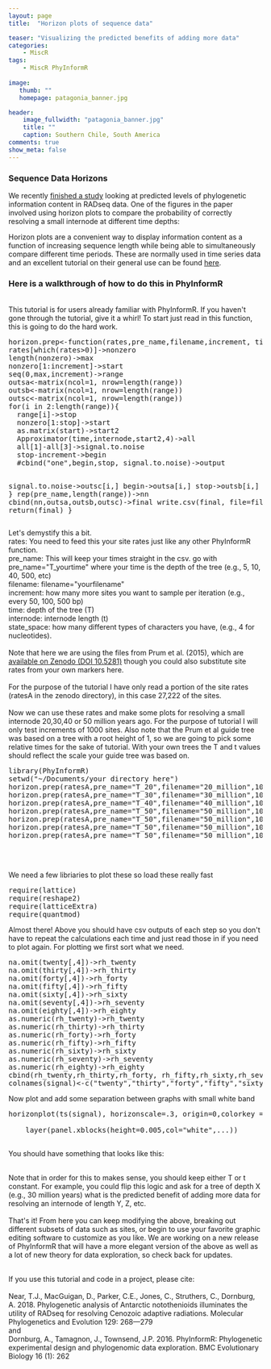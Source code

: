 ```yaml
---
layout: page
title:  "Horizon plots of sequence data"

teaser: "Visualizing the predicted benefits of adding more data"
categories:
    - MiscR
tags:
    - MiscR PhyInformR 
    
image:
   thumb: ""
   homepage: patagonia_banner.jpg

header:
    image_fullwidth: "patagonia_banner.jpg"
    title: ""
    caption: Southern Chile, South America
comments: true
show_meta: false    
---
```

<h3>Sequence Data Horizons</h3>

We recently <a href='https://www.sciencedirect.com/science/article/pii/S1055790318302306?via%3Dihub'> finished a study</a> looking at predicted levels of phylogenetic information content in RADseq data. One of the figures in the paper involved using horizon plots to compare the probability of correctly resolving a small internode at different time depths:
<img class="b30" src="https://carolinafishes.github.io/images/Near_et_al_horizon_plot.png" alt="">

Horizon plots are a convenient way to display information content as a function of increasing sequence length while being able to simultaneously compare different time periods. These are normally used in time series data and an excellent tutorial on their general use can be found <a href='https://www.r-bloggers.com/application-of-horizon-plots/'> here</a>.  

<h3> Here is a walkthrough of how to do this in PhyInformR </h3>

<br>
This tutorial is for users already familiar with PhyInformR. If you haven't gone through the tutorial, give it a whirl! To start just read in this function, this is going to do the hard work. 
<pre>
horizon.prep<-function(rates,pre_name,filename,increment, time, internode,state_space){
rates[which(rates>0)]->nonzero
length(nonzero)->max
nonzero[1:increment]->start
seq(0,max,increment)->range
outsa<-matrix(ncol=1, nrow=length(range))
outsb<-matrix(ncol=1, nrow=length(range))
outsc<-matrix(ncol=1, nrow=length(range))
for(i in 2:length(range)){
  range[i]->stop
  nonzero[1:stop]->start
  as.matrix(start)->start2
  Approximator(time,internode,start2,4)->all
  all[1]-all[3]->signal.to.noise
  stop-increment->begin
  #cbind("one",begin,stop, signal.to.noise)->output
  
  signal.to.noise->outsc[i,]
    begin->outsa[i,]
      stop->outsb[i,]
}
rep(pre_name,length(range))->nn
cbind(nn,outsa,outsb,outsc)->final
write.csv(final, file=filename)
return(final)
}
</pre>
Let's demystify this a bit. 
<br>
rates: You need to feed this your site rates just like any other PhyInformR function.
<br>
pre_name: This will keep your times straight in the csv. go with pre_name="T_yourtime" where your time is the depth of the tree (e.g., 5, 10, 40, 500, etc)
<br>
filename: filename="yourfilename"
<br>
increment: how many more sites you want to sample per iteration (e.g., every 50, 100, 500 bp)
<br>
time: depth of the tree (T)
<br>
internode: internode length (t)
<br>
state_space: how many different types of characters you have, (e.g., 4 for nucleotides).
<br>
<br>
Note that here we are using the files from Prum et al. (2015), which are <a href='https://zenodo.org/record/30269?ln=en#.VfJJ-GRViko'> available on Zenodo (DOI 10.5281)</a>
though you could also substitute site rates from your own markers here. 
<br>
<br>
For the purpose of the tutorial I have only read a portion of the site rates (ratesA in the zenodo directory), in this case 27,222 of the sites. 
<br>
<br>
Now we can use these rates and make some plots for resolving a small internode 20,30,40 or 50 million years ago. For the purpose of tutorial I will only test increments of 1000 sites. Also note that the Prum et al guide tree was based on a tree with a root height of 1, so we are going to pick some relative times for the sake of tutorial. With your own trees the T and t values should reflect the scale your guide tree was based on. 
<pre>
library(PhyInformR)
setwd("~/Documents/your directory here")
horizon.prep(ratesA,pre_name="T_20",filename="20_million",1000, .28, .03,4)->twenty
horizon.prep(ratesA,pre_name="T_30",filename="30_million",1000, .38, .03,4)->thirty
horizon.prep(ratesA,pre_name="T_40",filename="40_million",1000, .48, .03,4)->forty
horizon.prep(ratesA,pre_name="T_50",filename="50_million",1000, .58, .03,4)->fifty
horizon.prep(ratesA,pre_name="T_50",filename="50_million",1000, .68, .03,4)->sixty
horizon.prep(ratesA,pre_name="T_50",filename="50_million",1000, .78, .03,4)->seventy
horizon.prep(ratesA,pre_name="T_50",filename="50_million",1000, .88, .03,4)->eighty
</pre>
<br>

<br>We need a few libriaries to plot these so load these really fast
<pre>
require(lattice)
require(reshape2)
require(latticeExtra)
require(quantmod)
</pre>

Almost there! Above you should have csv outputs of each step so you don't have to repeat the calculations each time and just read those in if you need to plot again. For plotting we first sort what we need. 
<pre>
na.omit(twenty[,4])->rh_twenty
na.omit(thirty[,4])->rh_thirty
na.omit(forty[,4])->rh_forty
na.omit(fifty[,4])->rh_fifty
na.omit(sixty[,4])->rh_sixty
na.omit(seventy[,4])->rh_seventy
na.omit(eighty[,4])->rh_eighty
as.numeric(rh_twenty)->rh_twenty
as.numeric(rh_thirty)->rh_thirty
as.numeric(rh_forty)->rh_forty
as.numeric(rh_fifty)->rh_fifty
as.numeric(rh_sixty)->rh_sixty
as.numeric(rh_seventy)->rh_seventy
as.numeric(rh_eighty)->rh_eighty
cbind(rh_twenty,rh_thirty,rh_forty, rh_fifty,rh_sixty,rh_seventy,rh_eighty)->signal
colnames(signal)<-c("twenty","thirty","forty","fifty","sixty","seventy","eighty")
</pre>
Now plot and add some separation between graphs with small white band
<pre>
horizonplot(ts(signal), horizonscale=.3, origin=0,colorkey = TRUE, layout=c(1,10))+

    layer(panel.xblocks(height=0.005,col="white",...))

</pre>
You should have something that looks like this:
<img class="b30" src="https://carolinafishes.github.io/images/horizon_example.png" alt="">

<br>
Note that in order for this to makes sense, you should keep either T or t constant. For example, you could flip this logic and ask for a tree of depth X (e.g., 30 million years) what is the predicted benefit of adding more data for resolving an internode of length Y, Z, etc. 
<br>
<br>
That's it! From here you can keep modifying the above, breaking out different subsets of data such as sites, or begin to use your favorite graphic editing software to customize as you like. We are working on a new release of PhyInformR that will have a more elegant version of the above as well as a lot of new theory for data exploration, so check back for updates.

<br> If you use this tutorial and code in a project, please cite:
<br>
<br>
Near, T.J., MacGuigan, D., Parker, C.E., Jones, C., Struthers, C., Dornburg, A. 2018. Phylogenetic analysis of Antarctic notothenioids illuminates the utility of RADseq for resolving Cenozoic adaptive radiations. Molecular Phylogenetics and Evolution 129: 268—279
<br>
and
<br>
Dornburg, A., Tamagnon, J., Townsend, J.P. 2016. PhyInformR: Phylogenetic experimental design and phylogenomic data exploration. BMC Evolutionary Biology 16 (1): 262


